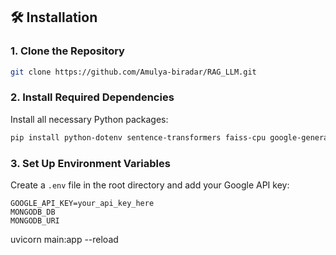 ## 🛠️ Installation

### 1. Clone the Repository

```bash
git clone https://github.com/Amulya-biradar/RAG_LLM.git
```

### 2. Install Required Dependencies

Install all necessary Python packages:

```bash
pip install python-dotenv sentence-transformers faiss-cpu google-generativeai motor passlib[bcrypt]
```

### 3. Set Up Environment Variables
Create a `.env` file in the root directory and add your Google API key:

```env
GOOGLE_API_KEY=your_api_key_here
MONGODB_DB
MONGODB_URI
```

uvicorn main:app --reload
